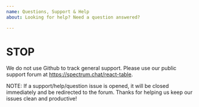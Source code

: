```yaml
---
name: Questions, Support & Help
about: Looking for help? Need a question answered?

---
```


# STOP

We do not use Github to track general support. Please use our public support forum at https://spectrum.chat/react-table.

NOTE: If a support/help/question issue is opened, it will be closed immediately and be redirected to the forum. Thanks for helping us keep our issues clean and productive!
